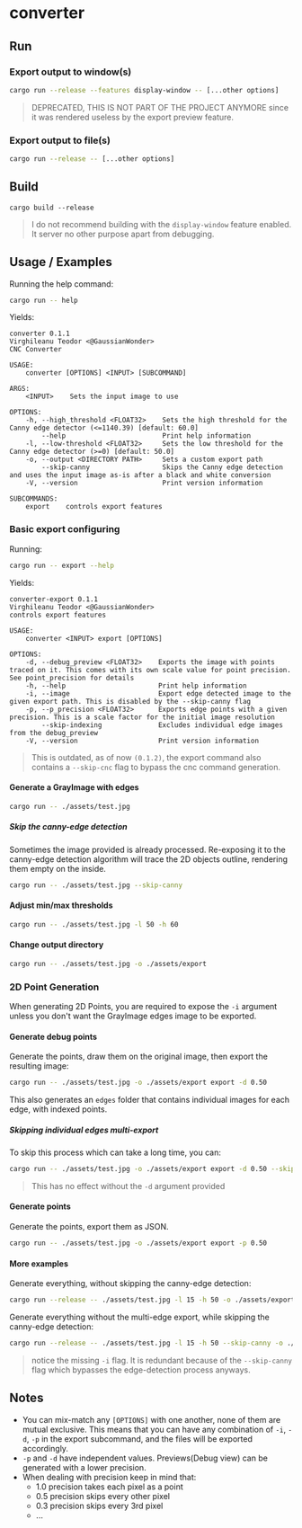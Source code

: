 # converter

## Run

### Export output to window(s)

```bash
cargo run --release --features display-window -- [...other options]
```

> DEPRECATED, THIS IS NOT PART OF THE PROJECT ANYMORE since it was rendered useless by the export preview feature.

### Export output to file(s)

```bash
cargo run --release -- [...other options]
```

## Build

```build
cargo build --release
```

> I do not recommend building with the `display-window` feature enabled. It server no other purpose apart from debugging.

## Usage / Examples

Running the help command:

```bash
cargo run -- help
```

Yields:

```text
converter 0.1.1
Virghileanu Teodor <@GaussianWonder>
CNC Converter

USAGE:
    converter [OPTIONS] <INPUT> [SUBCOMMAND]

ARGS:
    <INPUT>    Sets the input image to use

OPTIONS:
    -h, --high_threshold <FLOAT32>    Sets the high threshold for the Canny edge detector (<=1140.39) [default: 60.0]
        --help                        Print help information
    -l, --low-threshold <FLOAT32>     Sets the low threshold for the Canny edge detector (>=0) [default: 50.0]
    -o, --output <DIRECTORY PATH>     Sets a custom export path
        --skip-canny                  Skips the Canny edge detection and uses the input image as-is after a black and white conversion
    -V, --version                     Print version information

SUBCOMMANDS:
    export    controls export features
```

### Basic export configuring

Running:

```bash
cargo run -- export --help
```

Yields:

```text
converter-export 0.1.1
Virghileanu Teodor <@GaussianWonder>
controls export features

USAGE:
    converter <INPUT> export [OPTIONS]

OPTIONS:
    -d, --debug_preview <FLOAT32>    Exports the image with points traced on it. This comes with its own scale value for point precision. See point_precision for details
    -h, --help                       Print help information
    -i, --image                      Export edge detected image to the given export path. This is disabled by the --skip-canny flag
    -p, --p_precision <FLOAT32>      Exports edge points with a given precision. This is a scale factor for the initial image resolution
        --skip-indexing              Excludes individual edge images from the debug_preview
    -V, --version                    Print version information
```

> This is outdated, as of now `(0.1.2)`, the export command also contains a `--skip-cnc` flag to bypass the cnc command generation.

#### Generate a GrayImage with edges

```bash
cargo run -- ./assets/test.jpg
```

##### Skip the canny-edge detection

Sometimes the image provided is already processed. Re-exposing it to the canny-edge detection algorithm will trace the 2D objects outline, rendering them empty on the inside.

```bash
cargo run -- ./assets/test.jpg --skip-canny
```

#### Adjust min/max thresholds

```bash
cargo run -- ./assets/test.jpg -l 50 -h 60
```

#### Change output directory

```bash
cargo run -- ./assets/test.jpg -o ./assets/export
```

### 2D Point Generation

When generating 2D Points, you are required to expose the `-i` argument unless you don't want the GrayImage edges image to be exported.

#### Generate debug points

Generate the points, draw them on the original image, then export the resulting image:

```bash
cargo run -- ./assets/test.jpg -o ./assets/export export -d 0.50
```

This also generates an `edges` folder that contains individual images for each edge, with indexed points.

##### Skipping individual edges multi-export

To skip this process which can take a long time, you can:

```bash
cargo run -- ./assets/test.jpg -o ./assets/export export -d 0.50 --skip-indexing
```

> This has no effect without the `-d` argument provided

#### Generate points

Generate the points, export them as JSON.

```bash
cargo run -- ./assets/test.jpg -o ./assets/export export -p 0.50
```

#### More examples

Generate everything, without skipping the canny-edge detection:

```bash
cargo run --release -- ./assets/test.jpg -l 15 -h 50 -o ./assets/export export -d 0.20 -i -p 0.2
```

Generate everything without the multi-edge export, while skipping the canny-edge detection:

```bash
cargo run --release -- ./assets/test.jpg -l 15 -h 50 --skip-canny -o ./assets/export export -d 0.20 -p 0.2 --skip-indexing
```

> notice the missing `-i` flag. It is redundant because of the `--skip-canny` flag which bypasses the edge-detection process anyways.

## Notes

- You can mix-match any `[OPTIONS]` with one another, none of them are mutual exclusive. This means that you can have any combination of `-i`, `-d`, `-p` in the export subcommand, and the files will be exported accordingly.
- `-p` and `-d` have independent values. Previews(Debug view) can be generated with a lower precision.
- When dealing with precision keep in mind that:
  - 1.0 precision takes each pixel as a point
  - 0.5 precision skips every other pixel
  - 0.3 precision skips every 3rd pixel
  - ...
